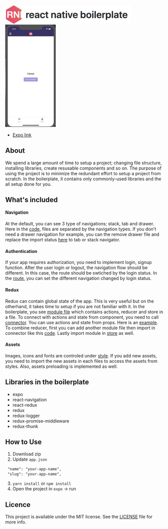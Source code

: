 
<img src='https://github.com/WataruMaeda/react-native-boilerplate/blob/update-readme/readme.assets/banner.svg' width='400'> 

<img src='https://github.com/WataruMaeda/react-native-boilerplate/blob/update-readme/readme.assets/demo.gif' width='32%'> 

- [Expo link](https://expo.io/@wataru/react-native-boilerplate)

## About

We spend a large amount of time to setup a project; changing file structure, installing libraries, create resusable components and so on. The purpose of using the project is to minimize the redundant effort to setup a project from scratch. In the boilerplate, it contains only commonly-used libraries and the all setup done for you. 

## What's included

#### Navigation

At the default, you can see 3 type of navigations; stack, tab and drawer. Here in the [code](https://github.com/WataruMaeda/react-native-boilerplate/tree/master/src/routes/navigator), files are separated by the navigation types. If you don't need a drawer navigation for example, you can the remove drawer file and replace the import status [here](https://github.com/WataruMaeda/react-native-boilerplate/blob/master/src/routes/routes.js#L5) to tab or stack navigator.

#### Authentication

If your app requires authorization, you need to implement login, signup function. After the user login or logout, the navigation flow should be different. In this case, the route should be swtiched by the login status. In the [route](https://github.com/WataruMaeda/react-native-boilerplate/blob/master/src/routes/routes.js#L19-L23), you can set the different navigation changed by login status.

#### Redux

Redux can contain global state of the app. This is very useful but on the otherhand, it takes time to setup if you are not familiar with it. In the boilerplate, you see [module file](https://github.com/WataruMaeda/react-native-boilerplate/blob/master/src/modules/app.module.js) which contains actions, reducer and store in a file. To connect with actions and state from component, you need to call [connector](https://github.com/WataruMaeda/react-native-boilerplate/blob/master/src/utils/connector.js). You can use actions and state from props. Here is an [example](https://github.com/WataruMaeda/react-native-boilerplate/blob/master/src/routes/routes.js#L27-L40). To combine reducer, first you can add another module file then import in connector like this [code](https://github.com/WataruMaeda/react-native-boilerplate/blob/master/src/utils/connector.js#L41-L42). Lastly import module in [store](https://github.com/WataruMaeda/react-native-boilerplate/blob/master/src/utils/store.js#L21) as well.

#### Assets

Images, icons and fonts are controled under [style](https://github.com/WataruMaeda/react-native-boilerplate/tree/master/src/styles). If you add new assets, you need to import the new assets in each files to access the assets from styles. Also, assets preloading is implemented as well.

## Libraries in the boilerplate

- expo
- react-navigation
- react-redux
- redux
- redux-logger
- redux-promise-middleware
- redux-thunk

## How to Use

1. Download zip
2. Update `app.json`
```
 "name": "your-app-name",
 "slug": "your-app-name",
```
3. `yarn install` or `npm install`
4. Open the project in `expo` -> run

## Licence

This project is available under the MIT license. See the [LICENSE](https://github.com/WataruMaeda/react-native-boilerplate/blob/master/LICENSE) file for more info.
